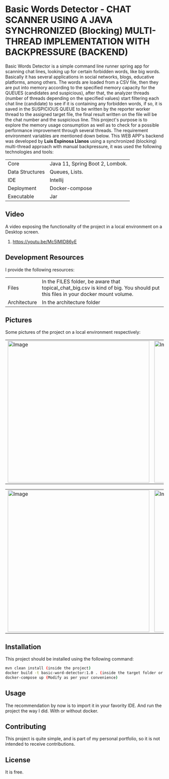 # Basic Words Detector - CHAT SCANNER USING A JAVA SYNCHRONIZED (Blocking) MULTI-THREAD IMPLEMENTATION WITH BACKPRESSURE  (BACKEND)

Basic Words Detector is a simple command line runner spring app for scanning chat lines, looking up for certain forbidden words, like big words. 
Basically it has several applications in social networks, blogs, educative platforms, among others. The words are loaded from a CSV file, then they are put into 
memory according to the specified memory capacity for the QUEUES (candidates and suspicious), after that, the analyzer threads 
(number of threads depending on the specified values) start filtering each chat line (candidate) to see if it is containing any forbidden words, if so, 
it is saved in the SUSPICIOUS QUEUE to be written by the reporter worker thread to the assigned target file, the final result written on the file will be 
the chat number and the suspicious line. 
This project's purpose is to explore the memory usage consumption as well as to check for a possible performance improvement through several threads.
The requirement environment variables are mentioned down below. This WEB APP's backend was developed by <b>Luis Espinosa Llanos</b> using a synchronized (blocking)
multi-thread approach with manual backpressure, it was used the following technologies and tools: 

<table style="width:100%">
  <tr>
    <td>
  	Core	
    </td>
    <td>
  	Java 11, Spring Boot 2, Lombok.
    </td>
  </tr>
  <tr>
    <td>
  	Data Structures
    </td>
    <td>
  	Queues, Lists.
    </td>
  </tr>
  <tr>
    <td>
  	IDE	
    </td>
    <td>
  	Intellij
    </td>
  </tr>
  <tr>
    <td>
  	Deployment	
    </td>
    <td>
  	Docker-compose
    </td>
  </tr>
  <tr>
    <td>
  	Executable	
    </td>
    <td>
  	Jar
    </td>
  </tr>
</table>

## Video
A video exposing the functionality of the project in a local environment on a Desktop screen.

1. https://youtu.be/Mc5IMID86yE

## Development Resources
I provide the following resources:

<table style="width:100%">
  <tr>
    <td>
  	Files
    </td>
    <td>
	In the FILES folder, be aware that topical_chat_big.csv is kind of big. You should put this files in your docker mount volume.
    </td>
  </tr>
  <tr>
    <td>
  	Architecture
    </td>
    <td>
	In the architecture folder
    </td>
  </tr>
</table>


## Pictures
Some pictures of the project on a local environment respectively:

<table style="width:100%">
  <tr>
    <td>
  		<img width="450" alt="Image" src="https://user-images.githubusercontent.com/56041525/167336671-402551f1-1907-4c88-ada4-927288213f58.PNG">
	  </td>
    <td>
  	<img width="450" alt="Image" src="https://user-images.githubusercontent.com/56041525/167336691-b03a5a61-1b1f-4c07-9fc4-23f528753682.PNG">
    </td>
  </tr>
</table>

<table style="width:100%">
  <tr>
    <td>
  		<img width="450" alt="Image" src="https://user-images.githubusercontent.com/56041525/167336730-9ad38708-970f-41f2-9900-21f66e06448a.png">
	  </td>
    <td>
	<img width="450" alt="Image" src="https://user-images.githubusercontent.com/56041525/167337632-4a11cfc0-fcb9-4acd-abba-0cf696e17d02.PNG">
    </td>
  </tr>
</table>


## Installation

This project should be installed using the following command:
```bash
mvn clean install (inside the project)
docker build -t basic-word-detector:1.0 . (inside the target folder or use my image luisllanos8/basic-word-detector:1.0)
docker-compose up (Modify as per your convenience)
```

## Usage
The recommendation by now is to import it in your favority IDE. And run the project the way I did.
With or without docker.

## Contributing
This project is quite simple, and is part of my personal portfolio, so it is not intended to receive contributions.

## License
It is free.
